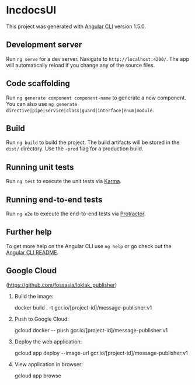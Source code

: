# IncdocsUI

This project was generated with [Angular CLI](https://github.com/angular/angular-cli) version 1.5.0.

## Development server

Run `ng serve` for a dev server. Navigate to `http://localhost:4200/`. The app will automatically reload if you change any of the source files.

## Code scaffolding

Run `ng generate component component-name` to generate a new component. You can also use `ng generate directive|pipe|service|class|guard|interface|enum|module`.

## Build

Run `ng build` to build the project. The build artifacts will be stored in the `dist/` directory. Use the `-prod` flag for a production build.

## Running unit tests

Run `ng test` to execute the unit tests via [Karma](https://karma-runner.github.io).

## Running end-to-end tests

Run `ng e2e` to execute the end-to-end tests via [Protractor](http://www.protractortest.org/).

## Further help

To get more help on the Angular CLI use `ng help` or go check out the [Angular CLI README](https://github.com/angular/angular-cli/blob/master/README.md).

## Google Cloud 
(https://github.com/fossasia/loklak_publisher)

1. Build the image:

    docker build . -t gcr.io/[project-id]/message-publisher:v1

2. Push to Google Cloud:

    gcloud docker -- push gcr.io/[project-id]/message-publisher:v1

3. Deploy the web application:

    gcloud app deploy --image-url gcr.io/[project-id]/message-publisher:v1

4. View application in browser:

    gcloud app browse
